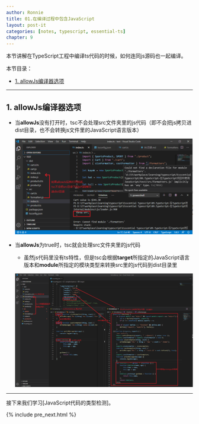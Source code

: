 ```yaml
---
author: Ronnie
title: 01.在编译过程中包含JavaScript
layout: post-it
categories: [notes, typescript, essential-ts]
chapter: 9
---
```


<!-- # 在编译过程中包含JavaScript -->
本节讲解在TypeScript工程中编译ts代码的时候，如何连同js源码也一起编译。

本节目录：
<!-- TOC -->

- [1. allowJs编译器选项](#1-allowjs编译器选项)

<!-- /TOC -->

---

## 1. allowJs编译器选项
- 当**allowJs**没有打开时，tsc不会处理src文件夹里的js代码（即不会把js拷贝进dist目录，也不会转换js文件里的JavaScript语言版本）
  
  ![allowJs_false](/assets/images/TypeScript学习笔记/Essential-TypeScript/allowJs_false.png)

- 当**allowJs**为true时，tsc就会处理src文件夹里的js代码
  - 虽然js代码里没有ts特性，但是tsc会根据**target**所指定的JavaScript语言版本和**module**所指定的模块类型来转换src里的js代码到dist目录里

  ![allowJs_true](/assets/images/TypeScript学习笔记/Essential-TypeScript/allowJs_true.png)

---

接下来我们学习[JavaScript代码的类型检测]。

{% include pre_next.html %}
